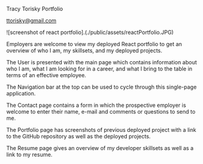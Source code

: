 Tracy Torisky Portfolio

ttorisky@gmail.com

![screenshot of react portfolio].(./public/assets/reactPortfolio.JPG)



Employers are welcome to view my deployed React portfolio to get an overview of who I am, my skillsets, and my deployed projects.

The User is presented with the main page which contains information about who I am, what I am looking for in a career, and what I bring to the table in terms of an effective employee.

The Navigation bar at the top can be used to cycle through this single-page application.

The Contact page contains a form in which the prospective employer is welcome to enter their name, e-mail and comments or questions to send to me.

The Portfolio page has screenshots of previous deployed project with a link to the GitHub repository as well as the deployed projects.

The Resume page gives an overview of my developer skillsets as well as a link to my resume.
